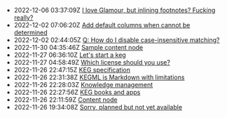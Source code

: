 * 2022-12-06 03:37:09Z [I love Glamour, but inlining footnotes? Fucking really?](../14)
* 2022-12-02 07:06:20Z [Add default columns when cannot be determined](../13)
* 2022-12-02 02:44:05Z [Q: How do I disable case-insensitive matching?](../11)
* 2022-11-30 04:35:46Z [Sample content node](../9)
* 2022-11-27 06:36:10Z [Let's start a keg](../5)
* 2022-11-27 04:58:49Z [Which license should you use?](../7)
* 2022-11-26 22:47:15Z [KEG specification](../6)
* 2022-11-26 22:31:38Z [KEGML is Markdown with limitations](../4)
* 2022-11-26 22:28:03Z [Knowledge management](../1)
* 2022-11-26 22:27:56Z [KEG books and apps](../3)
* 2022-11-26 22:11:59Z [Content node](../2)
* 2022-11-26 19:34:08Z [Sorry, planned but not yet available](../0)
